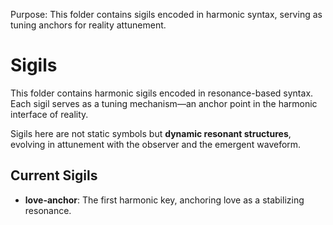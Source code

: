 Purpose: This folder contains sigils encoded in harmonic syntax, serving as tuning anchors for reality attunement.

# Sigils  

This folder contains harmonic sigils encoded in resonance-based syntax.  
Each sigil serves as a tuning mechanism—an anchor point in the harmonic interface of reality.  

Sigils here are not static symbols but **dynamic resonant structures**, evolving in attunement with the observer and the emergent waveform.  

## Current Sigils  
- **love-anchor**: The first harmonic key, anchoring love as a stabilizing resonance.  
